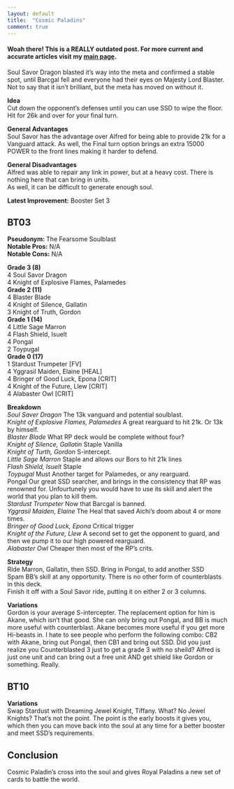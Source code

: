 ```yaml
---
layout: default
title:  "Cosmic Paladins"
comment: true
---
```


####  Woah there! This is a REALLY outdated post. For more current and accurate articles visit my [main page](/cfvg).

<p>Soul Savor Dragon blasted it&#8217;s way into the meta and confirmed a stable spot, until Barcgal fell and everyone had their eyes on Majesty Lord Blaster. Not to say that it isn&#8217;t brilliant, but the meta has moved on without it.</p>
<p><strong>Idea</strong><br />
Cut down the opponent&#8217;s defenses until you can use SSD to wipe the floor. Hit for 26k and over for your final turn.</p>
<p><strong>General Advantages</strong><br />
Soul Savor has the advantage over Alfred for being able to provide 21k for a Vanguard attack. As well, the Final turn option brings an extra 15000 POWER to the front lines making it harder to defend.</p><!-- more -->
<p><strong>General Disadvantages</strong><br />
Alfred was able to repair any link in power, but at a heavy cost. There is nothing here that can bring in units.<br />
As well, it can be difficult to generate enough soul.</p>
<p><strong>Latest Improvement:</strong> Booster Set 3</p>
<h2>BT03</h2>
<p><strong>Pseudonym: </strong>The Fearsome Soulblast<br />
<strong>Notable Pros:</strong> N/A<br />
<strong>Notable Cons:</strong> N/A</p>
<p><strong>Grade 3 (8)</strong><br />
   4  Soul Savor Dragon<br />
   4  Knight of Explosive Flames, Palamedes<br />
<strong>Grade 2 (11)</strong><br />
   4  Blaster Blade<br />
   4  Knight of Silence, Gallatin<br />
   3  Knight of Truth, Gordon<br />
<strong>Grade 1 (14)</strong><br />
   4  Little Sage Marron<br />
   4  Flash Shield, Isuelt<br />
   4  Pongal<br />
   2  Toypugal<br />
<strong>Grade 0 (17)</strong><br />
   1  Stardust Trumpeter [FV]<br />
   4  Yggrasil Maiden, Elaine [HEAL]<br />
   4  Bringer of Good Luck, Epona [CRIT]<br />
   4  Knight of the Future, Llew [CRIT]<br />
   4  Alabaster Owl [CRIT]</p>
<p><strong>Breakdown</strong><br />
<em>Soul Saver Dragon</em> The 13k vanguard and potential soulblast.<br />
<em>Knight of Explosive Flames, Palamedes</em> A great rearguard to hit 21k. Or 13k by himself.<br />
<em>Blaster Blade</em> What RP deck would be complete without four?<br />
<em>Knight of Silence, Gallatin</em> Staple Vanilla<br />
<em>Knight of Turth, Gordon</em> S-intercept.<br />
<em>Little Sage Marron</em> Staple and allows our Bors to hit 21k lines<br />
<em>Flash Shield, Isuelt</em> Staple<br />
<em>Toypugal</em> Must Another target for Palamedes, or any rearguard.<br />
Pongal Our great SSD searcher, and brings in the consistency that RP was renowned for. Unfourtunely you would have to use its skill and alert the world that you plan to kill them.<br />
<em>Stardust Trumpeter</em> Now that Barcgal is banned.<br />
<em>Yggrasil Maiden, Elaine</em> The Heal that saved Aichi&#8217;s doom about 4 or more times.<br />
<em>Bringer of Good Luck, Epona</em> Critical trigger<br />
<em>Knight of the Future, Llew</em> A second set to get the opponent to guard, and then we pump it to our high powered rearguard.<br />
<em>Alabaster Owl</em> Cheaper then most of the RP&#8217;s crits.</p>
<p><strong>Strategy</strong><br />
Ride Marron, Gallatin, then SSD. Bring in Pongal, to add another SSD<br />
Spam BB&#8217;s skill at any opportunity. There is no other form of counterblasts in this deck.<br />
Finish it off with a Soul Savor ride, putting it on either 2 or 3 columns.</p>
<p><strong>Variations</strong><br />
Gordon is your average S-intercepter. The replacement option for him is Akane, which isn&#8217;t that good. She can only bring out Pongal, and BB is much more useful with counterblast. Akane becomes more useful if you get more Hi-beasts in. I hate to see people who perform the following combo: CB2 with Akane, bring out Pongal, then CB1 and bring out SSD. Did you just realize you Counterblasted 3 just to get a grade 3 with no sheild? Alfred is just one unit and can bring out a free unit AND get shield like Gordon or something. Really.<br />
<strong></strong></p>
<h2>BT10</h2>
<p><strong>Variations</strong><br />
Swap Stardust with Dreaming Jewel Knight, Tiffany. What? No Jewel Knights? That&#8217;s not the point. The point is the early boosts it gives you, which then you can move back into the soul at any time for a better booster and meet SSD&#8217;s requirements.</p>
<h2>Conclusion</h2>
<p>Cosmic Paladin&#8217;s cross into the soul and gives Royal Paladins a new set of cards to battle the world.<i class="fa fa-stop"></i></p>

